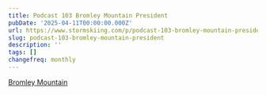```yaml
---
title: Podcast 103 Bromley Mountain President
pubDate: '2025-04-11T00:00:00.000Z'
url: https://www.stormskiing.com/p/podcast-103-bromley-mountain-president
slug: podcast-103-bromley-mountain-president
description: ''
tags: []
changefreq: monthly
---
```


[Bromley Mountain](@bromley)